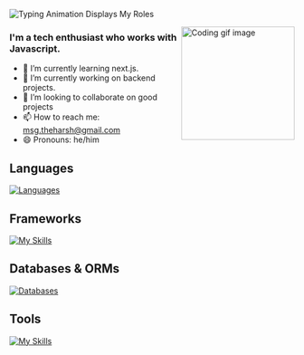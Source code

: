 ![Typing Animation Displays My Roles](https://readme-typing-svg.herokuapp.com?color=%2336BCF7&lines=Namaste!+I'm+Harsh+Vardhan+Pandey;Welcome+To+My+GitHub+Profile;)
<!-- Coding GIF image -->
<img align="right" width="200" height="200" src="https://raw.githubusercontent.com/royrustdev/royrustdev/main/assets/img/coding.gif" alt="Coding gif image" />

### I'm a tech enthusiast who works with Javascript.
- 🌱 I’m currently learning next.js.
- 🔭 I’m currently working on backend projects.
- 👯 I’m looking to collaborate on good projects
- 📫 How to reach me: msg.theharsh@gmail.com
- 😄 Pronouns: he/him

## Languages

[![Languages](https://skillicons.dev/icons?i=js,ts,java)](https://skillicons.dev)

## Frameworks

[![My Skills](https://skillicons.dev/icons?i=nodejs,express,react,tailwindcss)](https://skillicons.dev)

## Databases & ORMs

[![Databases](https://skillicons.dev/icons?i=mongodb,postgres,prisma)](https://skillicons.dev)

## Tools

[![My Skills](https://skillicons.dev/icons?i=linux,git,docker)](https://skillicons.dev)


<!-- Github Stats, coding streak, Most used languages analytics-->
<!-- <p align="center">
<img src="https://github-readme-stats.vercel.app/api?username=geekyharsh05&show_icons=true&include_all_commits=true&count_private=true&theme=jolly&layout=compact" alt="GitHub Stats for MishManners" width="450"/>
<img src="https://github-readme-streak-stats.herokuapp.com?user=geekyharsh05&theme=jolly" width="450"/>
<img src="https://github-readme-stats.vercel.app/api/top-langs?username=geekyharsh05&show_icons=true&locale=en&layout=compact&theme=jolly" alt="Most Used Languages analytics" width="450"/>
</p> 

<p align="left"> 
  <h3>Visitor Count</h3>
  <img src="https://profile-counter.glitch.me/geekyharsh05/count.svg" />
</p>
-->
<!--
**geekyharsh05/geekyharsh05** is a ✨ _special_ ✨ repository because its `README.md` (this file) appears on your GitHub profile.

Here are some ideas to get you started:

- 🔭 I’m currently working on ...
- 🌱 I’m currently learning ...
- 👯 I’m looking to collaborate on ...
- 🤔 I’m looking for help with ...
- 💬 Ask me about ...
- 📫 How to reach me: ...
- 😄 Pronouns: ...
- ⚡ Fun fact: ...
-->
